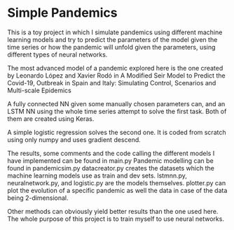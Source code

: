 # Simple Pandemics

This is a toy project in which I simulate pandemics using different machine learning models and try to predict the parameters of the model given the time series or how the pandemic will unfold given the parameters, using different types of neural networks.

The most advanced model of a pandemic explored here is the one created by Leonardo López and Xavier Rodó in A Modified Seir Model to Predict the Covid-19, Outbreak in Spain and Italy: Simulating Control, Scenarios and Multi-scale Epidemics

A fully connected NN given some manually chosen parameters can, and an LSTM NN using the whole time series attempt to solve the first task. Both of them are created using Keras.

A simple logistic regression solves the second one. It is coded from scratch using only numpy and uses gradient descend.

The results, some comments and the code calling the different models I have implemented can be found in main.py
Pandemic modelling can be found in pandemicsim.py
datacreator.py creates the datasets which the machine learning models use as train and dev sets.
lstmnn.py, neuralnetwork.py, and logistic.py are the models themselves.
plotter.py can plot the evolution of a specific pandemic as well the data in case of the data being 2-dimensional.

Other methods can obviously yield better results than the one used here. The whole purpose of this project is to train myself to use neural networks.
